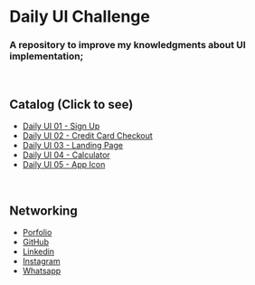 # Daily UI Challenge

### A repository to improve my knowledgments about UI implementation;

<br>

## Catalog (Click to see)

- [Daily UI 01 - Sign Up](https://user-images.githubusercontent.com/37598129/103146058-90e02180-4722-11eb-9892-98d21f87735a.png)
- [Daily UI 02 - Credit Card Checkout](https://user-images.githubusercontent.com/37598129/103027141-12be2800-4534-11eb-861f-21062b27ef60.png)
- [Daily UI 03 - Landing Page](https://user-images.githubusercontent.com/37598129/103160598-0ea13d00-47b6-11eb-89a9-4b72aaf22e5a.png)
- [Daily UI 04 - Calculator](https://user-images.githubusercontent.com/37598129/103177313-04d01600-4858-11eb-9ae0-88fb5851f1c8.png)
- [Daily UI 05 - App Icon](https://user-images.githubusercontent.com/37598129/103370775-6b4d7200-4aac-11eb-9c53-bd916243b4dc.png)


<br>

## Networking
- [Porfolio](https://moesiomarcelino.dev/)
- [GitHub](https://github.com/MoesioMarcelino)
- [Linkedin](https://br.linkedin.com/in/mo%C3%A9sio-marcelino-2348a5152)
- [Instagram](https://www.instagram.com/moesiomarcelino/)
- [Whatsapp](https://wa.me/5588997129443?text=Ol%C3%A1,%20Mo%C3%A9sio!%20)
